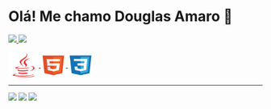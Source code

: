# Olá! Me chamo Douglas Amaro 👋

<div align="left">
  <a href="https://douglasamaro.vercel.app">
  <img height="160em" src="https://github-readme-stats.vercel.app/api?username=douglasamaro&show_icons=true&theme=apprentice&include_all_commits=true&count_private=true"/>
  <img height="160em" src="https://github-readme-stats.vercel.app/api/top-langs/?username=douglasamaro&layout=compact&langs_count=7&theme=apprentice"/>
</div>
<div style="display: inline_block"><br>
  <img align="center" alt="Douglas-JAVA" height="50" width="60" src="https://raw.githubusercontent.com/devicons/devicon/master/icons/java/java-plain.svg">
  <img align="center" alt="Douglas-HTML" height="40" width="50" src="https://raw.githubusercontent.com/devicons/devicon/master/icons/html5/html5-original.svg">
  <img align="center" alt="Douglas-CSS" height="40" width="50" src="https://raw.githubusercontent.com/devicons/devicon/master/icons/css3/css3-original.svg">
</div>
  
 <hr>
  
<div>
  <a href="https://instagram.com/douglasamro" target="_blank"><img src="https://img.shields.io/badge/-Instagram-%23E4405F?style=for-the-badge&logo=instagram&logoColor=white&labelColor=4c18ff&color=4c18ff" target="_blank"></a>
  <a href = "mailto:douglasamarolaurindo@gmail.com"><img src="https://img.shields.io/badge/-Gmail-%23333?style=for-the-badge&logo=gmail&logoColor=white&labelColor=0059db&color=0059db" target="_blank"></a>
  <a href="https://www.linkedin.com/in/douglas-laurindo-7b8aa3187/" target="_blank"><img src="https://img.shields.io/badge/-LinkedIn-%230077B5?style=for-the-badge&logo=linkedin&logoColor=white&labelColor=db0000&color=db0000" target="_blank"></a> 
</div>
